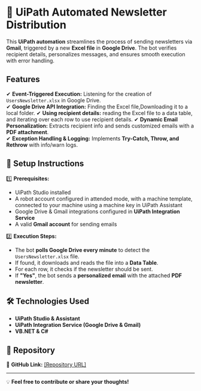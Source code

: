 # 📧 UiPath Automated Newsletter Distribution  

This **UiPath automation** streamlines the process of sending newsletters via **Gmail**, triggered by a new **Excel file** in **Google Drive**. The bot verifies recipient details, personalizes messages, and ensures smooth execution with error handling.

##  Features  

✔ **Event-Triggered Execution:** Listening for the creation of `UsersNewsletter.xlsx` in Google Drive.  
✔ **Google Drive API Integration:** Finding the Excel file,Downloading it to a local folder.
✔ **Using recipient details:** reading the Excel file to a data table, and iterating over each row to use recipient details.
✔ **Dynamic Email Personalization:** Extracts recipient info and sends customized emails with a **PDF attachment**.  
✔ **Exception Handling & Logging:** Implements **Try-Catch, Throw, and Rethrow** with info/warn logs.  

## 🔧 Setup Instructions  

1️⃣ **Prerequisites:**  
   - UiPath Studio installed
   - A robot account configured in attended mode, with a machine template, connected to your machine using a machine key in UiPath Assistant
   - Google Drive & Gmail integrations configured in **UiPath Integration Service**  
   - A valid **Gmail account** for sending emails  

2️⃣ **Execution Steps:**  
   - The bot **polls Google Drive every minute** to detect the `UsersNewsletter.xlsx` file.  
   - If found, it downloads and reads the file into a **Data Table**.  
   - For each row, it checks if the newsletter should be sent.  
   - If **"Yes"**, the bot sends a **personalized email** with the attached **PDF newsletter**.  

## 🛠 Technologies Used  

- **UiPath Studio & Assistant**  
- **UiPath Integration Service (Google Drive & Gmail)**
- **VB.NET & C#**  

## 📌 Repository  

🔗 **GitHub Link:** [[Repository URL]](https://github.com/imad-pro/GDrive-Integration.git) 

---
💡 **Feel free to contribute or share your thoughts!**

